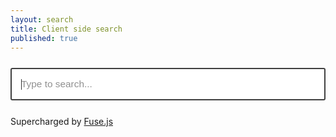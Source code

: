 ```yaml
---
layout: search
title: Client side search
published: true
---
```


<style>
  input#search {
    display: block;
    margin: 0 auto; /* Centers horizontally */
  }
</style>

<script src="/public/js/fuse.js"></script>

<input style="width:100%; padding:15px; margin-bottom:25px; margin-top:25px; font-size:110%; opacity:0.8;" type="text" id="search" placeholder="Type to search..." autofocus>

<div id="results">Supercharged by <a href="https://www.fusejs.io/">Fuse.js</a></div>
<script>
    let searchIndex = [];
    async function loadData() {
        const response = await fetch('../search.json');
        searchIndex = await response.json();
        window.fuse = new Fuse(searchIndex, {
          keys: [
            { name: 'date', weight: 0.9 },    // Higher weight for the date key
            { name: 'title', weight: 0.4 },   // Example weight
            { name: 'content', weight: 0.4 }, // Example weight
            { name: 'tags', weight: 0.1 }     // Example weight
          ],
          includeScore: true,
          findAllMatches: false,
          distance: 2000000,
          includeMatches: true,
          threshold: 0.3,
          shouldSort: true
        });
    }

    // Function to format the date
    function formatDate(dateString) {
        const date = new Date(dateString);
        const year = date.getFullYear();
        const month = String(date.getMonth() + 1).padStart(2, '0'); // Months are zero-based
        const day = String(date.getDate()).padStart(2, '0');
        return `${day}. ${month}. ${year}`;
    }

    // Function to generate highlighted link
    function generateHighlightedLink(item, query) {
        const url = new URL(item.id, window.location.origin); // Assuming item.id is the original link
        url.hash = `#:~:text=${encodeURIComponent(query)}`;
        return url.toString();
    }

    document.getElementById('search').addEventListener('input', function() {
        const query = this.value;
        const resultsContainer = document.getElementById('results');
        resultsContainer.innerHTML = '';
        if (query.length > 2) {
            const results = window.fuse.search(query);
            results.forEach(({ item }) => {
                const div = document.createElement('div');
                div.className = 'result';
                div.innerHTML = `
  <a href="${generateHighlightedLink(item, query)}">${item.title}</a>
  ${item.date ? ` <small>(${formatDate(item.date)})</small>` : ''}
  <p>${item.content.substring(0, 100)}...</p>
`;
                resultsContainer.appendChild(div);
            });
        }
    });
    loadData();
</script>
